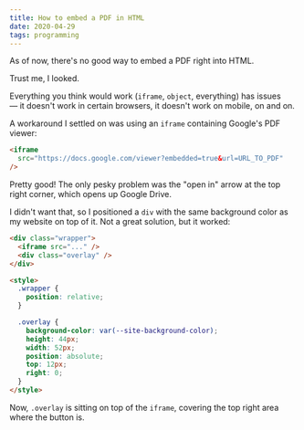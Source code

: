 ```yaml
---
title: How to embed a PDF in HTML
date: 2020-04-29
tags: programming
---
```

As of now, there's no good way to embed a PDF right into HTML. 

Trust me, I looked. 

Everything you think would work (`iframe`, `object`, everything) has issues — it doesn't work in certain browsers, it doesn't work on mobile, on and on. 

A workaround I settled on was using an `iframe` containing Google's PDF viewer: 

```html
<iframe
  src="https://docs.google.com/viewer?embedded=true&url=URL_TO_PDF"
/>
```

Pretty good! The only pesky problem was the "open in" arrow at the top right corner, which opens up Google Drive. 

I didn't want that, so I positioned a `div` with the same background color as my website on top of it. Not a great solution, but it worked: 

```html
<div class="wrapper">
  <iframe src="..." />
  <div class="overlay" />
</div>

<style>
  .wrapper {
    position: relative;
  }

  .overlay {
    background-color: var(--site-background-color);
    height: 44px;
    width: 52px;
    position: absolute;
    top: 12px;
    right: 0;
  }
</style>
```

Now, `.overlay` is sitting on top of the `iframe`, covering the top right area where the button is.
